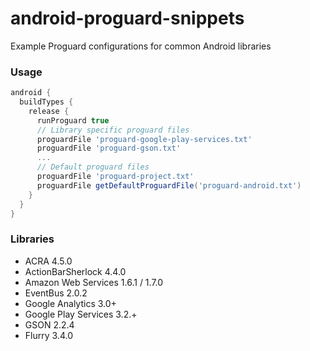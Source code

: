android-proguard-snippets
==========================

Example Proguard configurations for common Android libraries

### Usage
```groovy 
android {
  buildTypes {
    release {
      runProguard true
      // Library specific proguard files
      proguardFile 'proguard-google-play-services.txt'
      proguardFile 'proguard-gson.txt'
      ...
      // Default proguard files
      proguardFile 'proguard-project.txt'
      proguardFile getDefaultProguardFile('proguard-android.txt')
    }
  }
}
```

### Libraries
* ACRA 4.5.0
* ActionBarSherlock 4.4.0
* Amazon Web Services 1.6.1 / 1.7.0
* EventBus 2.0.2
* Google Analytics 3.0+
* Google Play Services 3.2.+
* GSON 2.2.4
* Flurry 3.4.0
